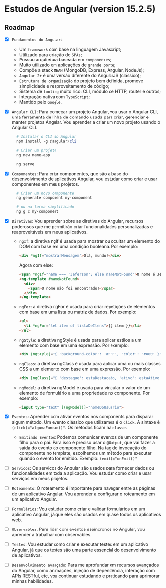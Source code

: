 # Estudos de Angular (version 15.2.5)

## Roadmap

  - [x] `Fundamentos do Angular`:
    - Um `framework` com base na linguagem Javascript;
    - Utilizado para criação de `SPAs`;
    - Possuo arquitetura baseada em `componentes`;
    - Muito utilizado em aplicações de `grande porte`;
    - Compõe a stack `MEAN` (MongoDB, Express, Angular, NodeJs);
    - `Angular 2+` é uma versão diferente do AngularJS (clássico);
    - `Estrutura de organização` do projeto bem definida, promove simplicidade e reaproveitamento de código;
    - Sistema de `tooling` muito rico: CLI, módulo de HTTP, router e outros;
    - Integração nativa com `TypeScript`;
    - Mantido pelo `Google`.

  - [x] `Angular CLI`: Para começar um projeto Angular, vou usar o Angular CLI, uma ferramenta de linha de comando usada para criar, gerenciar e manter projetos Angular. Vou aprender a criar um novo projeto usando o Angular CLI.
    ```powershell
      # Instalar o CLI do Angular
      npm install -g @angular/cli

      # Criar um projeto
      ng new name-app

      ng serve
    ```

  - [x] `Componentes`: Para criar componentes, que são a base do desenvolvimento de aplicativos Angular, vou estudar como criar e usar componentes em meus projetos.
    ```powershell
      # Criar um novo componente
      ng generate component my-component

      # ou na forma simplificado
      ng g c my-component
    ```

  - [x] `Diretivas`: Vou aprender sobre as diretivas do Angular, recursos poderosos que me permitirão criar funcionalidades personalizadas e reaproveitáveis em meus aplicativos. 
    - `ngIf`: a diretiva ngIf é usada para mostrar ou ocultar um elemento do DOM com base em uma condição booleana. Por exemplo:
      ```html
      <div *ngIf="mostrarMensagem">Olá, mundo!</div>
      ```
      Agora com else:
      ```html
      <span *ngIf="name === 'Jeferson'; else nameNotFound">O nome é Jeferson</span>
      <ng-template #nameNotFound>
        <div>
          <span>O nome não foi encontrado!</span>
        </div>
      </ng-template>
      ```

    - `ngFor`: a diretiva ngFor é usada para criar repetições de elementos com base em uma lista ou matriz de dados. Por exemplo:
      ```html
      <ul>
        <li *ngFor="let item of listaDeItens">{{ item }}</li>
      </ul>
      ```

    - `ngStyle`: a diretiva ngStyle é usada para aplicar estilos a um elemento com base em uma expressão. Por exemplo:
      ```html
      <div [ngStyle]="{ 'background-color': '#FFF', 'color': '#000' }">Olá, mundo!</div>
      ```

    - `ngClass`: a diretiva ngClass é usada para aplicar uma ou mais classes CSS a um elemento com base em uma expressão. Por exemplo:
      ```html
      <div [ngClass]="{ 'destaque': estaDestacado, 'ativo': estaAtivo }">Olá, mundo!</div>
      ```

    - `ngModel`: a diretiva ngModel é usada para vincular o valor de um elemento de formulário a uma propriedade no componente. Por exemplo:
      ```html
      <input type="text" [(ngModel)]="nomeDoUsuario">
      ```

  - [x] `Eventos`: Aprender com ativar eventos nos components para disparar algum método. Um evento clássico que utilizamos é o `click`. A sintaxe é `(click)="algumaFuncao()"`. Os métodos ficam na `classe`.

    - `Emitindo Eventos`: Podemos comunicar eventos de um componente filho para o pai. Para isso é preciso usar o `@Output`, que vai fazer a saída do evento do componente filho. Na tag de invocação do componente no template, escolhemos um método para executar quando o evento for emitido. Exemplo: `(emit)="onEmit()"`

  - [ ] `Serviços`: Os serviços do Angular são usados para fornecer dados ou funcionalidades em toda a aplicação. Vou estudar como criar e usar serviços em meus projetos.

  - [ ] `Roteamento`: O roteamento é importante para navegar entre as páginas de um aplicativo Angular. Vou aprender a configurar o roteamento em um aplicativo Angular.

  - [ ] `Formulários`: Vou estudar como criar e validar formulários em um aplicativo Angular, já que eles são usados em quase todos os aplicativos web.

  - [ ] `Observables`: Para lidar com eventos assíncronos no Angular, vou aprender a trabalhar com observables.

  - [ ] `Testes`: Vou estudar como criar e executar testes em um aplicativo Angular, já que os testes são uma parte essencial do desenvolvimento de aplicativos.

  - [ ] `Desenvolvimento avançado`: Para me aprofundar em recursos avançados do Angular, como animações, injeção de dependência, interação com APIs RESTful, etc, vou continuar estudando e praticando para aprimorar minhas habilidades.
